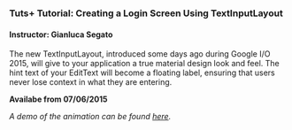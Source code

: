 ### Tuts+ Tutorial: Creating a Login Screen Using TextInputLayout

#### Instructor: Gianluca Segato

The new TextInputLayout, introduced some days ago during Google I/O 2015, will give to your application a true material design look and feel. The hint text of your EditText will become a floating label, ensuring that users never lose context in what they are entering.


**Availabe from 07/06/2015**

*A demo of the animation can be found [here](http://youtu.be/YnQHb0fNtF8).*